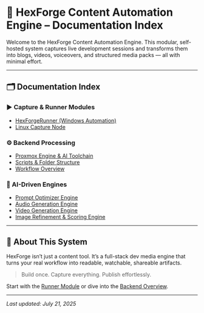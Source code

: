 # 📘 HexForge Content Automation Engine – Documentation Index

Welcome to the HexForge Content Automation Engine. This modular, self-hosted system captures live development sessions and transforms them into blogs, videos, voiceovers, and structured media packs — all with minimal effort.

---

## 🗂️ Documentation Index

### ▶️ Capture & Runner Modules

* [HexForgeRunner (Windows Automation)](runner.md)
* [Linux Capture Node](backend.md#linux-capture-node)

### ⚙️ Backend Processing

* [Proxmox Engine & AI Toolchain](backend.md#proxmox-backend-engine)
* [Scripts & Folder Structure](backend.md#ᵈ-folder-structure)
* [Workflow Overview](backend.md#ᵈ-workflow-summary)

### 🧠 AI-Driven Engines

* [Prompt Optimizer Engine](prompt.md)
* [Audio Generation Engine](audio.md)
* [Video Generation Engine](video.md)
* [Image Refinement & Scoring Engine](image.md)

---

## 📍 About This System

HexForge isn’t just a content tool. It’s a full-stack dev media engine that turns your real workflow into readable, watchable, shareable artifacts.

> Build once. Capture everything. Publish effortlessly.

Start with the [Runner Module](runner.md) or dive into the [Backend Overview](backend.md).

---

*Last updated: July 21, 2025*
